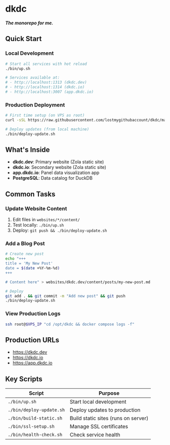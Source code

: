 # dkdc

***The monorepo for me.***

## Quick Start

### Local Development

```bash
# Start all services with hot reload
./bin/up.sh

# Services available at:
# - http://localhost:1313 (dkdc.dev)
# - http://localhost:1314 (dkdc.io)
# - http://localhost:3007 (app.dkdc.io)
```

### Production Deployment

```bash
# First time setup (on VPS as root)
curl -sSL https://raw.githubusercontent.com/lostmygithubaccount/dkdc/main/bin/deploy.sh | bash

# Deploy updates (from local machine)
./bin/deploy-update.sh
```

## What's Inside

- **dkdc.dev**: Primary website (Zola static site)
- **dkdc.io**: Secondary website (Zola static site) 
- **app.dkdc.io**: Panel data visualization app
- **PostgreSQL**: Data catalog for DuckDB

## Common Tasks

### Update Website Content

1. Edit files in `websites/*/content/`
2. Test locally: `./bin/up.sh`
3. Deploy: `git push && ./bin/deploy-update.sh`

### Add a Blog Post

```bash
# Create new post
echo "+++
title = 'My New Post'
date = $(date +%Y-%m-%d)
+++

# Content here" > websites/dkdc.dev/content/posts/my-new-post.md

# Deploy
git add . && git commit -m "Add new post" && git push
./bin/deploy-update.sh
```

### View Production Logs

```bash
ssh root@$VPS_IP "cd /opt/dkdc && docker compose logs -f"
```

## Production URLs

- https://dkdc.dev
- https://dkdc.io
- https://app.dkdc.io

## Key Scripts

| Script | Purpose |
|--------|---------|  
| `./bin/up.sh` | Start local development |
| `./bin/deploy-update.sh` | Deploy updates to production |
| `./bin/build-static.sh` | Build static sites (runs on server) |
| `./bin/ssl-setup.sh` | Manage SSL certificates |
| `./bin/health-check.sh` | Check service health |

